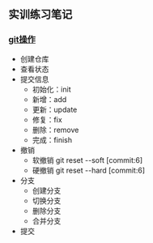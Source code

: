 ## 实训练习笔记

### [git操作](https://jasonandjay.github.io/study/zh/standard/Start.html#git%E7%8E%AF%E5%A2%83)
- 创建仓库
- 查看状态
- 提交信息
  - 初始化：init
  - 新增：add
  - 更新：update
  - 修复：fix
  - 删除：remove
  - 完成：finish
- 撤销
  - 软撤销 git reset --soft [commit:6]
  - 硬撤销 git reset --hard [commit:6]
- 分支
  - 创建分支
  - 切换分支
  - 删除分支
  - 合并分支
- 提交
